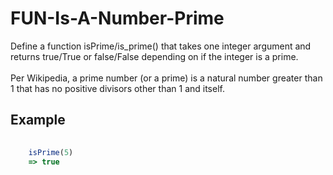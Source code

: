 # FUN-Is-A-Number-Prime
Define a function isPrime/is_prime() that takes one integer argument and returns true/True or false/False depending on if the integer is a prime.<br /><br /> Per Wikipedia, a prime number (or a prime) is a natural number greater than 1 that has no positive divisors other than 1 and itself.

## Example

```javascript
	
	isPrime(5)
	=> true
	
```
